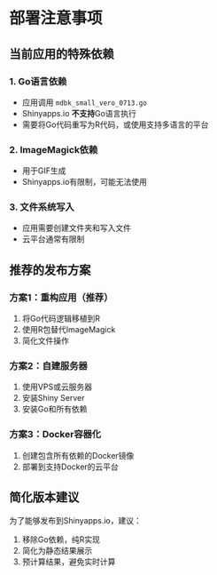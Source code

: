 # 部署注意事项

## 当前应用的特殊依赖

### 1. Go语言依赖
- 应用调用 `mdbk_small_vero_0713.go`
- Shinyapps.io **不支持**Go语言执行
- 需要将Go代码重写为R代码，或使用支持多语言的平台

### 2. ImageMagick依赖
- 用于GIF生成
- Shinyapps.io有限制，可能无法使用

### 3. 文件系统写入
- 应用需要创建文件夹和写入文件
- 云平台通常有限制

## 推荐的发布方案

### 方案1：重构应用（推荐）
1. 将Go代码逻辑移植到R
2. 使用R包替代ImageMagick
3. 简化文件操作

### 方案2：自建服务器
1. 使用VPS或云服务器
2. 安装Shiny Server
3. 安装Go和所有依赖

### 方案3：Docker容器化
1. 创建包含所有依赖的Docker镜像
2. 部署到支持Docker的云平台

## 简化版本建议

为了能够发布到Shinyapps.io，建议：
1. 移除Go依赖，纯R实现
2. 简化为静态结果展示
3. 预计算结果，避免实时计算 